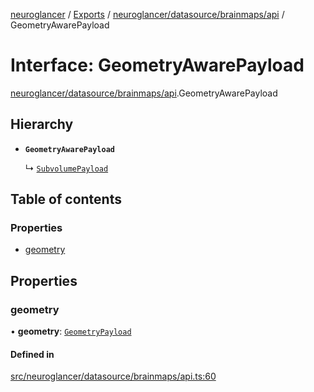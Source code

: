[neuroglancer](../README.md) / [Exports](../modules.md) / [neuroglancer/datasource/brainmaps/api](../modules/neuroglancer_datasource_brainmaps_api.md) / GeometryAwarePayload

# Interface: GeometryAwarePayload

[neuroglancer/datasource/brainmaps/api](../modules/neuroglancer_datasource_brainmaps_api.md).GeometryAwarePayload

## Hierarchy

- **`GeometryAwarePayload`**

  ↳ [`SubvolumePayload`](neuroglancer_datasource_brainmaps_api.SubvolumePayload.md)

## Table of contents

### Properties

- [geometry](neuroglancer_datasource_brainmaps_api.GeometryAwarePayload.md#geometry)

## Properties

### geometry

• **geometry**: [`GeometryPayload`](neuroglancer_datasource_brainmaps_api.GeometryPayload.md)

#### Defined in

[src/neuroglancer/datasource/brainmaps/api.ts:60](https://github.com/ActiveBrainAtlas2/neuroglancer/blob/034b457d/src/neuroglancer/datasource/brainmaps/api.ts#L60)
